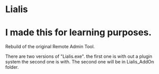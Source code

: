 # Lialis
# I made this for learning purposes. 
 Rebuild of the original Remote Admin Tool.



There are two versions of "Lialis.exe". the first one is with out a plugin system the second one is with. 
The second one will be in Lialis_AddOn folder.
